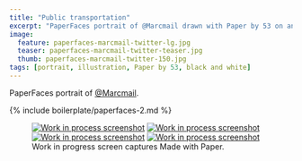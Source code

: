 ```yaml
---
title: "Public transportation"
excerpt: "PaperFaces portrait of @Marcmail drawn with Paper by 53 on an iPad."
image: 
  feature: paperfaces-marcmail-twitter-lg.jpg
  teaser: paperfaces-marcmail-twitter-teaser.jpg
  thumb: paperfaces-marcmail-twitter-150.jpg
tags: [portrait, illustration, Paper by 53, black and white]
---
```


PaperFaces portrait of [@Marcmail](http://twitter.com/Marcmail).

{% include boilerplate/paperfaces-2.md %}

<figure class="third">
  <a href="{{ site.url }}/assets/images/paperfaces-marcmail-process-1-lg.jpg"><img src="{{ site.url }}/assets/images/paperfaces-marcmail-process-1-600.jpg" alt="Work in process screenshot"></a>
  <a href="{{ site.url }}/assets/images/paperfaces-marcmail-process-2-lg.jpg"><img src="{{ site.url }}/assets/images/paperfaces-marcmail-process-2-600.jpg" alt="Work in process screenshot"></a>
  <a href="{{ site.url }}/assets/images/paperfaces-marcmail-process-3-lg.jpg"><img src="{{ site.url }}/assets/images/paperfaces-marcmail-process-3-600.jpg" alt="Work in process screenshot"></a>
  <a href="{{ site.url }}/assets/images/paperfaces-marcmail-process-4-lg.jpg"><img src="{{ site.url }}/assets/images/paperfaces-marcmail-process-4-600.jpg" alt="Work in process screenshot"></a>
  <figcaption>Work in progress screen captures Made with Paper.</figcaption>
</figure>